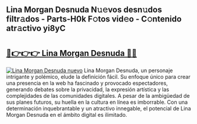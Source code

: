## Lina Morgan Desnuda N𝚞𝚎vos desn𝚞dos filtr𝚊dos - Parts-H0k F𝚘tos vid𝚎o - C𝚘ntenido atr𝚊ctivo yi8yC

# <h2><a href="http://mbbo74g.tromn.icu/?c=Lina+Morgan+Desnuda">🔗👉👉👉 Lina Morgan Desnuda 🔗🔗</a></h2>

[![Lina Morgan Desnuda nuevo](https://i.imgur.com/pEAQMta.gif)](http://mbbo74g.tromn.icu/?c=Lina+Morgan+Desnuda)
Lina Morgan Desnuda, un personaje intrigante y polémico, elude la definición fácil. Su enfoque único para crear una presencia en la web ha fascinado y provocado espectadores, generando debates sobre la privacidad, la expresión artística y las complejidades de las comunidades digitales. A pesar de la ambigüedad de sus planes futuros, su huella en la cultura en línea es imborrable. Con una determinación inquebrantable y un atractivo innegable, el potencial de Lina Morgan Desnuda en el ámbito digital es ilimitado.
